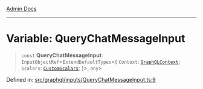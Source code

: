 [Admin Docs](/)

***

# Variable: QueryChatMessageInput

> `const` **QueryChatMessageInput**: `InputObjectRef`\<`ExtendDefaultTypes`\<\{ `Context`: [`GraphQLContext`](../../../context/type-aliases/GraphQLContext.md); `Scalars`: [`CustomScalars`](../../../scalars/type-aliases/CustomScalars.md); \}\>, `any`\>

Defined in: [src/graphql/inputs/QueryChatMessageInput.ts:9](https://github.com/PurnenduMIshra129th/talawa-api/blob/121a22b3ddb398bf77a0d89bb0bf3c4462b4730c/src/graphql/inputs/QueryChatMessageInput.ts#L9)

